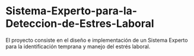 # Sistema-Experto-para-la-Deteccion-de-Estres-Laboral
El proyecto consiste en el diseño e implementación de un Sistema Experto para la identificación temprana y manejo del estrés laboral.
